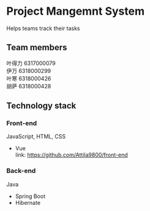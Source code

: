 # Project Mangemnt System

Helps teams track their tasks

## Team members 
叶得力	6317000079   
伊万 6318000299	   
叶寒 6318000426  	  
胡萨 6318000428	     
  

## Technology stack

### Front-end     
JavaScript, HTML, CSS 
- Vue  
link: https://github.com/Attila9800/front-end

### Back-end    
Java  
- Spring Boot  
- Hibernate  
